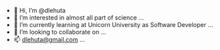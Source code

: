 - 👋 Hi, I’m @dlehuta
- 👀 I’m interested in almost all part of science ...
- 🌱 I’m currently learning at Unicorn University as Software Developer ...
- 💞️ I’m looking to collaborate on ...
- 📫 dlehuta@gmail.com ...

<!---
dlehuta/dlehuta is a ✨ special ✨ repository because its `README.md` (this file) appears on your GitHub profile.
You can click the Preview link to take a look at your changes.
--->
